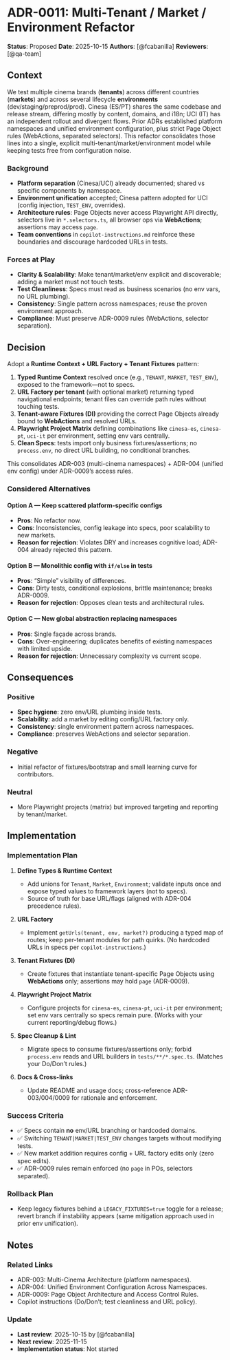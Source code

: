 # ADR-0011: Multi-Tenant / Market / Environment Refactor

**Status**: Proposed
**Date**: 2025-10-15
**Authors**: [@fcabanilla]
**Reviewers**: [@qa-team]

## Context

We test multiple cinema brands (**tenants**) across different countries (**markets**) and across several lifecycle **environments** (dev/staging/preprod/prod). Cinesa (ES/PT) shares the same codebase and release stream, differing mostly by content, domains, and i18n; UCI (IT) has an independent rollout and divergent flows. Prior ADRs established platform namespaces and unified environment configuration, plus strict Page Object rules (WebActions, separated selectors). This refactor consolidates those lines into a single, explicit multi-tenant/market/environment model while keeping tests free from configuration noise.   

### Background

* **Platform separation** (Cinesa/UCI) already documented; shared vs specific components by namespace. 
* **Environment unification** accepted; Cinesa pattern adopted for UCI (config injection, `TEST_ENV`, overrides). 
* **Architecture rules**: Page Objects never access Playwright API directly, selectors live in `*.selectors.ts`, all browser ops via **WebActions**; assertions may access `page`.   
* **Team conventions** in `copilot-instructions.md` reinforce these boundaries and discourage hardcoded URLs in tests. 

### Forces at Play

* **Clarity & Scalability**: Make tenant/market/env explicit and discoverable; adding a market must not touch tests. 
* **Test Cleanliness**: Specs must read as business scenarios (no env vars, no URL plumbing). 
* **Consistency**: Single pattern across namespaces; reuse the proven environment approach. 
* **Compliance**: Must preserve ADR-0009 rules (WebActions, selector separation). 

## Decision

Adopt a **Runtime Context + URL Factory + Tenant Fixtures** pattern:

1. **Typed Runtime Context** resolved once (e.g., `TENANT`, `MARKET`, `TEST_ENV`), exposed to the framework—not to specs.
2. **URL Factory per tenant** (with optional market) returning typed navigational endpoints; tenant files can override path rules without touching tests.
3. **Tenant-aware Fixtures (DI)** providing the correct Page Objects already bound to **WebActions** and resolved URLs.
4. **Playwright Project Matrix** defining combinations like `cinesa-es`, `cinesa-pt`, `uci-it` per environment, setting env vars centrally.
5. **Clean Specs**: tests import only business fixtures/assertions; no `process.env`, no direct URL building, no conditional branches.

This consolidates ADR-003 (multi-cinema namespaces) + ADR-004 (unified env config) under ADR-0009’s access rules.   

### Considered Alternatives

#### Option A — Keep scattered platform-specific configs

* **Pros**: No refactor now.
* **Cons**: Inconsistencies, config leakage into specs, poor scalability to new markets.
* **Reason for rejection**: Violates DRY and increases cognitive load; ADR-004 already rejected this pattern. 

#### Option B — Monolithic config with `if/else` in tests

* **Pros**: “Simple” visibility of differences.
* **Cons**: Dirty tests, conditional explosions, brittle maintenance; breaks ADR-0009.
* **Reason for rejection**: Opposes clean tests and architectural rules. 

#### Option C — New global abstraction replacing namespaces

* **Pros**: Single façade across brands.
* **Cons**: Over-engineering; duplicates benefits of existing namespaces with limited upside.
* **Reason for rejection**: Unnecessary complexity vs current scope. 

## Consequences

### Positive

* **Spec hygiene**: zero env/URL plumbing inside tests. 
* **Scalability**: add a market by editing config/URL factory only. 
* **Consistency**: single environment pattern across namespaces. 
* **Compliance**: preserves WebActions and selector separation. 

### Negative

* Initial refactor of fixtures/bootstrap and small learning curve for contributors. 

### Neutral

* More Playwright projects (matrix) but improved targeting and reporting by tenant/market.

## Implementation

### Implementation Plan

1. **Define Types & Runtime Context**

   * Add unions for `Tenant`, `Market`, `Environment`; validate inputs once and expose typed values to framework layers (not to specs).
   * Source of truth for base URL/flags (aligned with ADR-004 precedence rules). 

2. **URL Factory**

   * Implement `getUrls(tenant, env, market?)` producing a typed map of routes; keep per-tenant modules for path quirks. (No hardcoded URLs in specs per `copilot-instructions`.) 

3. **Tenant Fixtures (DI)**

   * Create fixtures that instantiate tenant-specific Page Objects using **WebActions** only; assertions may hold `page` (ADR-0009). 

4. **Playwright Project Matrix**

   * Configure projects for `cinesa-es`, `cinesa-pt`, `uci-it` per environment; set env vars centrally so specs remain pure. (Works with your current reporting/debug flows.) 

5. **Spec Cleanup & Lint**

   * Migrate specs to consume fixtures/assertions only; forbid `process.env` reads and URL builders in `tests/**/*.spec.ts`. (Matches your Do/Don’t rules.) 

6. **Docs & Cross-links**

   * Update README and usage docs; cross-reference ADR-003/004/0009 for rationale and enforcement.   

### Success Criteria

* ✅ Specs contain **no** env/URL branching or hardcoded domains. 
* ✅ Switching `TENANT|MARKET|TEST_ENV` changes targets without modifying tests. 
* ✅ New market addition requires config + URL factory edits only (zero spec edits).
* ✅ ADR-0009 rules remain enforced (no `page` in POs, selectors separated). 

### Rollback Plan

* Keep legacy fixtures behind a `LEGACY_FIXTURES=true` toggle for a release; revert branch if instability appears (same mitigation approach used in prior env unification). 

## Notes

### Related Links

* ADR-003: Multi-Cinema Architecture (platform namespaces). 
* ADR-004: Unified Environment Configuration Across Namespaces. 
* ADR-0009: Page Object Architecture and Access Control Rules. 
* Copilot instructions (Do/Don’t; test cleanliness and URL policy). 

### Update

* **Last review**: 2025-10-15 by [@fcabanilla]
* **Next review**: 2025-11-15
* **Implementation status**: Not started
